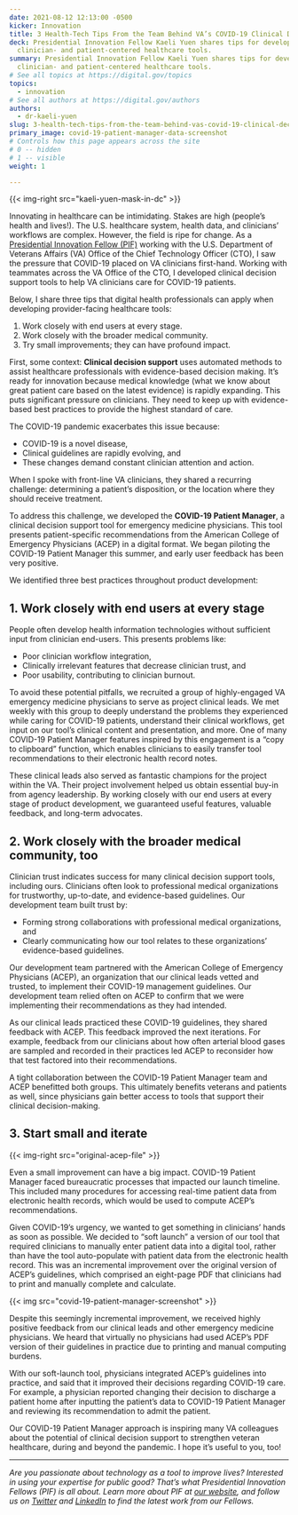 ```yaml
---
date: 2021-08-12 12:13:00 -0500
kicker: Innovation
title: 3 Health-Tech Tips From the Team Behind VA’s COVID-19 Clinical Decision Tool
deck: Presidential Innovation Fellow Kaeli Yuen shares tips for developing
  clinician- and patient-centered healthcare tools.
summary: Presidential Innovation Fellow Kaeli Yuen shares tips for developing
  clinician- and patient-centered healthcare tools.
# See all topics at https://digital.gov/topics
topics:
  - innovation
# See all authors at https://digital.gov/authors
authors:
  - dr-kaeli-yuen
slug: 3-health-tech-tips-from-the-team-behind-vas-covid-19-clinical-decision-tool
primary_image: covid-19-patient-manager-data-screenshot
# Controls how this page appears across the site
# 0 -- hidden
# 1 -- visible
weight: 1

---
```


{{< img-right src="kaeli-yuen-mask-in-dc" >}}

Innovating in healthcare can be intimidating. Stakes are high (people’s health and lives!). The U.S. healthcare system, health data, and clinicians’ workflows are complex. However, the field is ripe for change. As a [Presidential Innovation Fellow (PIF)](https://presidentialinnovationfellows.gov/fellows/kaeli-yuen/) working with the U.S. Department of Veterans Affairs (VA) Office of the Chief Technology Officer (CTO), I saw the pressure that COVID-19 placed on VA clinicians first-hand. Working with teammates across the VA Office of the CTO, I developed clinical decision support tools to help VA clinicians care for COVID-19 patients.

Below, I share three tips that digital health professionals can apply when developing provider-facing healthcare tools:

1. Work closely with end users at every stage.
2. Work closely with the broader medical community.
3. Try small improvements; they can have profound impact.

First, some context: **Clinical decision support** uses automated methods to assist healthcare professionals with evidence-based decision making. It’s ready for innovation because medical knowledge (what we know about great patient care based on the latest evidence) is rapidly expanding. This puts significant pressure on clinicians. They need to keep up with evidence-based best practices to provide the highest standard of care.

The COVID-19 pandemic exacerbates this issue because:

* COVID-19 is a novel disease,
* Clinical guidelines are rapidly evolving, and
* These changes demand constant clinician attention and action.

When I spoke with front-line VA clinicians, they shared a recurring challenge: determining a patient’s disposition, or the location where they should receive treatment.

To address this challenge, we developed the **COVID-19 Patient Manager**, a clinical decision support tool for emergency medicine physicians. This tool presents patient-specific recommendations from the American College of Emergency Physicians (ACEP) in a digital format. We began piloting the COVID-19 Patient Manager this summer, and early user feedback has been very positive.

We identified three best practices throughout product development:

## 1. Work closely with end users at every stage

People often develop health information technologies without sufficient input from clinician end-users. This presents problems like:

* Poor clinician workflow integration,
* Clinically irrelevant features that decrease clinician trust, and
* Poor usability, contributing to clinician burnout.

To avoid these potential pitfalls, we recruited a group of highly-engaged VA emergency medicine physicians to serve as project clinical leads. We met weekly with this group to deeply understand the problems they experienced while caring for COVID-19 patients, understand their clinical workflows, get input on our tool’s clinical content and presentation, and more. One of many COVID-19 Patient Manager features inspired by this engagement is a “copy to clipboard” function, which enables clinicians to easily transfer tool recommendations to their electronic health record notes.

These clinical leads also served as fantastic champions for the project within the VA. Their project involvement helped us obtain essential buy-in from agency leadership. By working closely with our end users at every stage of product development, we guaranteed useful features, valuable feedback, and long-term advocates.

## 2. Work closely with the broader medical community, too

Clinician trust indicates success for many clinical decision support tools, including ours. Clinicians often look to professional medical organizations for trustworthy, up-to-date, and evidence-based guidelines. Our development team built trust by:

* Forming strong collaborations with professional medical organizations, and
* Clearly communicating how our tool relates to these organizations’ evidence-based guidelines.

Our development team partnered with the American College of Emergency Physicians (ACEP), an organization that our clinical leads vetted and trusted, to implement their COVID-19 management guidelines. Our development team relied often on ACEP to confirm that we were implementing their recommendations as they had intended.

As our clinical leads practiced these COVID-19 guidelines, they shared feedback with ACEP. This feedback improved the next iterations. For example, feedback from our clinicians about how often arterial blood gases are sampled and recorded in their practices led ACEP to reconsider how that test factored into their recommendations.

A tight collaboration between the COVID-19 Patient Manager team and ACEP benefitted both groups. This ultimately benefits veterans and patients as well, since physicians gain better access to tools that support their clinical decision-making.

## 3. Start small and iterate

{{< img-right src="original-acep-file" >}}

Even a small improvement can have a big impact. COVID-19 Patient Manager faced bureaucratic processes that impacted our launch timeline. This included many procedures for accessing real-time patient data from electronic health records, which would be used to compute ACEP’s recommendations.

Given COVID-19’s urgency, we wanted to get something in clinicians’ hands as soon as possible. We decided to “soft launch” a version of our tool that required clinicians to manually enter patient data into a digital tool, rather than have the tool auto-populate with patient data from the electronic health record. This was an incremental improvement over the original version of ACEP’s guidelines, which comprised an eight-page PDF that clinicians had to print and manually complete and calculate.

{{< img src="covid-19-patient-manager-screenshot" >}}

Despite this seemingly incremental improvement, we received highly positive feedback from our clinical leads and other emergency medicine physicians. We heard that virtually no physicians had used ACEP’s PDF version of their guidelines in practice due to printing and manual computing burdens.

With our soft-launch tool, physicians integrated ACEP’s guidelines into practice, and said that it improved their decisions regarding COVID-19 care. For example, a physician reported changing their decision to discharge a patient home after inputting the patient’s data to COVID-19 Patient Manager and reviewing its recommendation to admit the patient.

Our COVID-19 Patient Manager approach is inspiring many VA colleagues about the potential of clinical decision support to strengthen veteran healthcare, during and beyond the pandemic. I hope it’s useful to you, too!

---

*Are you passionate about technology as a tool to improve lives? Interested in using your expertise for public good? That’s what Presidential Innovation Fellows (PIF) is all about. Learn more about PIF at [our website](https://pif.gov), and follow us on [Twitter](https://twitter.com/PIFgov) and [LinkedIn](https://www.linkedin.com/company/white-house-presidential-innovation-fellows/) to find the latest work from our Fellows.*
